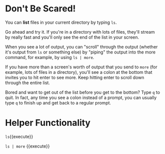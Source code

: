 # Don't Be Scared!

You can **list** files in your current directory by typing `ls`.

Go ahead and try it. If you're in a directory with lots of files, they'll stream by really fast and you'll only see the end of the list in your screen.

When you see a lot of output, you can "scroll" through the output (whether it's output from `ls` or something else) by "piping" the output into the more command, for example, by using `ls | more`.

If you have more than a screen's worth of output that you send to `more` (for example, lots of files in a directory), you'll see a colon at the bottom that invites you to hit enter to see more. Keep hitting enter to scroll down through the entire list.

Bored and want to get out of the list before you get to the bottom? Type `q` to quit. In fact, any time you see a colon instead of a prompt, you can usually type `q` to finish up and get back to a regular prompt.

# Helper Functionality

`ls`{{execute}}

`ls | more` {{execute}}
